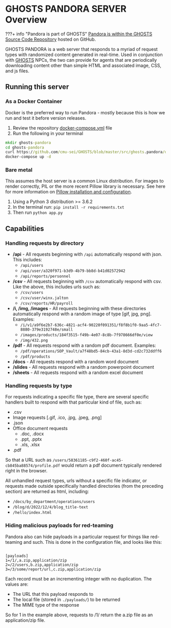 # GHOSTS PANDORA SERVER Overview

???+ info "Pandora is part of GHOSTS"
    [Pandora is within the GHOSTS Source Code Repository](https://github.com/cmu-sei/GHOSTS/tree/master/src/ghosts.pandora) hosted on GitHub.

GHOSTS PANDORA is a web server that responds to a myriad of request types with randomized content generated in real-time. Used in conjunction with [GHOSTS](https://github.com/cmu-sei/GHOSTS) NPCs, the two can provide for agents that are periodically downloading content other than simple HTML and associated image, CSS, and js files.

## Running this server

### As a Docker Container

Docker is the preferred way to run Pandora - mostly because this is how we run and test it before version releases.

1. Review the repository [docker-compose.yml](https://github.com/cmu-sei/GHOSTS/blob/master/src/ghosts.pandora/docker-compose.yml) file
2. Run the following in your terminal 

```cmd
mkdir ghosts-pandora
cd ghosts-pandora
curl https://github.com/cmu-sei/GHOSTS/blob/master/src/ghosts.pandora/docker-compose.yml -o docker-compose.yml
docker-compose up -d
```

### Bare metal

This assumes the host server is a common Linux distribution. For images to render correctly, PIL or the more recent Pillow library is necessary. See here for more information on [Pillow installation and configuration](https://pillow.readthedocs.io/en/latest/installation.html).

1. Using a Python 3 distribution >= 3.6.2
2. In the terminal run: `pip install -r requirements.txt`
3. Then run `python app.py`

## Capabilities

### Handling requests by directory

- **/api** - All requests beginning with `/api` automatically respond with json. This includes:
    - `/api/users`
    - `/api/user/a320f971-b3d9-4b79-bb8d-b41d02572942`
    - `/api/reports/personnel`
- **/csv** - All requests beginning with `/csv` automatically respond with csv. Like the above, this includes urls such as:
    - `/csv/users`
    - `/csv/user/winx.jalton`
    - `/csv/reports/HR/payroll`
- **/i, /img, /images** - All requests beginning with these directories automatically respond with a random image of type [gif, jpg, png]. Examples:
    - `/i/v1/a9f6e2b7-636c-4821-acf4-90220f091351/f8f8b1f0-9aa5-4fc7-8880-379e3192748e/small`
    - `/images/products/184f3515-f49b-4e07-8c8b-7f978666df0e/view`
    - `/img/432.png`
- **/pdf** - All requests respond with a random pdf document. Examples:
    - `/pdf/operations/SOP_Vault/a7f48bd5-84cb-43a1-8d3d-cd2c732ddff6`
    - `/pdf/products`
- **/docs** - All requests respond with a random word document
- **/slides** - All requests respond with a random powerpoint document
- **/sheets** - All requests respond with a random excel document

### Handling requests by type

For requests indicating a specific file type, there are several specific handlers built to respond with that particular kind of file, such as:

- .csv
- Image requests [.gif, .ico, .jpg, .jpeg, .png]
- .json
- Office document requests
  - .doc, .docx
  - .ppt, .pptx
  - .xls, .xlsx
- .pdf

So that a URL such as `/users/58361185-c9f2-460f-ac45-cb845ba88574/profile.pdf` would return a pdf document typically rendered right in the browser.

All unhandled request types, urls without a specific file indicator, or requests made outside specifically handled directories (from the preceding section) are returned as html, including:

- `/docs/by_department/operations/users`
- `/blog/d/2022/12/4/blog_title-text`
- `/hello/index.html`

### Hiding malicious payloads for red-teaming

Pandora also can hide payloads in a particular request for things like red-teaming and such. This is done in the configuration file, and looks like this:

```config

[payloads]
1=/1/,a.zip,application/zip
2=/2/users,b.zip,application/zip
3=/3/some/report/url,c.zip,application/zip
```

Each record must be an incrementing integer with no duplication. The values are:

- The URL that this payload responds to
- The local file (stored in `./payloads/`) to be returned
- The MIME type of the response

So for 1 in the example above, requests to /1/ return the a.zip file as an application/zip file.
